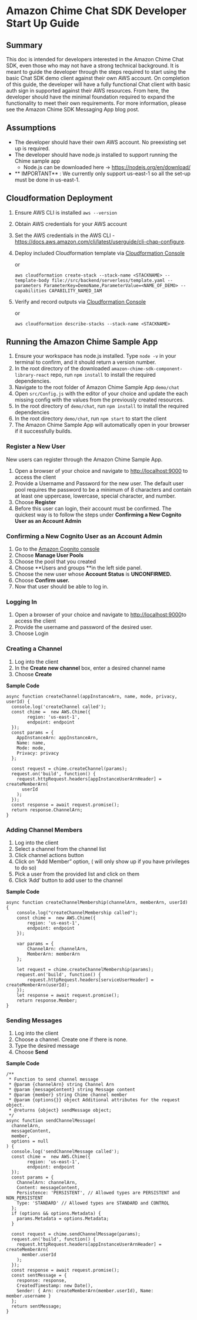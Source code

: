 # Amazon Chime Chat SDK Developer Start Up Guide

## Summary

This doc is intended for developers interested in the Amazon Chime Chat SDK, even those who may not have a strong technical background. It is meant to guide the developer through the steps required to start using the basic Chat SDK demo client against their own AWS account. On completion of this guide, the developer will have a fully functional Chat client with basic auth sign in supported against their AWS resources. From here, the developer should have the minimal foundation required to expand the functionality to meet their own requirements.  For more information, please see the Amazon Chime SDK Messaging App blog post.

## Assumptions

- The developer should have their own AWS account. No preexisting set up is required.
- The developer should have node.js installed to support running the Chime sample app
  - Node.js can be downloaded here → https://nodejs.org/en/download/
- ** IMPORTANT** : We currently only support us-east-1 so all the set-up must be done in us-east-1.

## Cloudformation Deployment

1. Ensure AWS CLI is installed
    ```aws --version```
2. Obtain AWS credentials for your AWS account
3. Set the AWS credentials in the AWS CLI - https://docs.aws.amazon.com/cli/latest/userguide/cli-chap-configure.
4. Deploy included Cloudformation template via [Cloudformation Console](https://aws.amazon.com/cloudformation/)
    
    or
    
    ```aws cloudformation create-stack --stack-name <STACKNAME> --template-body file://src/backend/serverless/template.yaml --parameters ParameterKey=DemoName,ParameterValue=<NAME_OF_DEMO> --capabilities CAPABILITY_NAMED_IAM```
5. Verify and record outputs via [Cloudformation Console](https://aws.amazon.com/cloudformation/)
    
    or

    ```aws cloudformation describe-stacks --stack-name <STACKNAME>```

## Running the Amazon Chime Sample App

1. Ensure your workspace has node.js installed. Type `node -v` in your terminal to confirm, and it should return a version number.
2. In the root directory of the downloaded `amazon-chime-sdk-component-library-react` repo, run `npm install` to install the required dependencies.
3. Navigate to the root folder of Amazon Chime Sample App `demo/chat`
4. Open `src/Config.js` with the editor of your choice and update the each missing config with the values from the previously created resources.
5. In the root directory of `demo/chat`, run `npm install` to install the required dependencies
6. In the root directory `demo/chat`, run `npm start` to start the client
7. The Amazon Chime Sample App will automatically open in your browser if it successfully builds.

### Register a New User

New users can register through the Amazon Chime Sample App.

1. Open a browser of your choice and navigate to [http://localhost:9000](http://localhost:9000/) to access the client
2. Provide a Username and Password for the new user. The default user pool requires the password to be a minimum of 8 characters and contain at least one uppercase, lowercase, special character, and number.
3. Choose **Register**
4. Before this user can login, their account must be confirmed. The quickest way is to follow the steps under **Confirming a New Cognito User as an Account Admin**

### **Confirming a New Cognito User as an Account Admin**

1. Go to the [Amazon Cognito console](https://console.aws.amazon.com/cognito/home)
2. Choose **Manage User Pools**
3. Choose the pool that you created
4. Choose **Users and groups **in the left side panel.
5. Choose the new user whose **Account Status** is **UNCONFIRMED.**
6. Choose **Confirm user.**
7. Now that user should be able to log in.

### **Logging In**

1. Open a browser of your choice and navigate to [http://localhost:9000](http://localhost:9000/)to access the client
2. Provide the username and password of the desired user.
3. Choose Login

### Creating a Channel

1. Log into the client
2. In the **Create new channel** box, enter a desired channel name
3. Choose **Create**

**Sample Code**

```
async function createChannel(appInstanceArn, name, mode, privacy, userId) {
  console.log('createChannel called');
  const chime =  new AWS.Chime({
        region: 'us-east-1',
        endpoint: endpoint
  });
  const params = {
    AppInstanceArn: appInstanceArn,
    Name: name,
    Mode: mode,
    Privacy: privacy
  };

  const request = chime.createChannel(params);
  request.on('build', function() {
    request.httpRequest.headers[appInstanceUserArnHeader] = createMemberArn(
      userId
    );
  });
  const response = await request.promise();
  return response.ChannelArn;
}
```

### Adding Channel Members

1. Log into the client
2. Select a channel from the channel list
3. Click channel actions button
4. Click on “Add Member” option, ( will only show up if you have privileges to do so)
5. Pick a user from the provided list and click on them
6. Click ‘Add’ button to add user to the channel

**Sample Code**

```
async function createChannelMembership(channelArn, memberArn, userId) {
    console.log("createChannelMembership called");
    const chime =  new AWS.Chime({
        region: 'us-east-1',
        endpoint: endpoint
    });

    var params = {
        ChannelArn: channelArn,
        MemberArn: memberArn
    };

    let request = chime.createChannelMembership(params);
    request.on('build', function() {
        request.httpRequest.headers[serviceUserHeader] = createMemberArn(userId);
    });
    let response = await request.promise();
    return response.Member;
}
```

### Sending Messages

1. Log into the client
2. Choose a channel. Create one if there is none.
3. Type the desired message
4. Choose **Send**

**Sample Code**

```
/**
 * Function to send channel message
 * @param {channelArn} string Channel Arn
 * @param {messageContent} string Message content
 * @param {member} string Chime channel member
 * @param {options{}} object Additional attributes for the request object.
 * @returns {object} sendMessage object;
 */
async function sendChannelMessage(
  channelArn,
  messageContent,
  member,
  options = null
) {
  console.log('sendChannelMessage called');
  const chime =  new AWS.Chime({
        region: 'us-east-1',
        endpoint: endpoint
  });
  const params = {
    ChannelArn: channelArn,
    Content: messageContent,
    Persistence: 'PERSISTENT', // Allowed types are PERSISTENT and NON_PERSISTENT
    Type: 'STANDARD' // Allowed types are STANDARD and CONTROL
  };
  if (options && options.Metadata) {
    params.Metadata = options.Metadata;
  }

  const request = chime.sendChannelMessage(params);
  request.on('build', function() {
    request.httpRequest.headers[appInstanceUserArnHeader] = createMemberArn(
      member.userId
    );
  });
  const response = await request.promise();
  const sentMessage = {
    response: response,
    CreatedTimestamp: new Date(),
    Sender: { Arn: createMemberArn(member.userId), Name: member.username }
  };
  return sentMessage;
}
```
